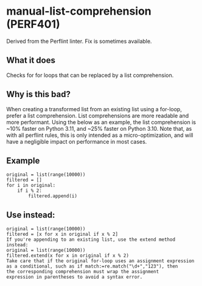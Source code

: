 # manual-list-comprehension (PERF401)
Derived from the Perflint linter.
Fix is sometimes available.
## What it does
Checks for for loops that can be replaced by a list comprehension.
## Why is this bad?
When creating a transformed list from an existing list using a for-loop,
prefer a list comprehension. List comprehensions are more readable and
more performant.
Using the below as an example, the list comprehension is ~10% faster on
Python 3.11, and ~25% faster on Python 3.10.
Note that, as with all perflint rules, this is only intended as a
micro-optimization, and will have a negligible impact on performance in
most cases.
## Example
```
original = list(range(10000))
filtered = []
for i in original:
    if i % 2:
        filtered.append(i)
```
## Use instead:
```
original = list(range(10000))
filtered = [x for x in original if x % 2]
If you're appending to an existing list, use the extend method instead:
original = list(range(10000))
filtered.extend(x for x in original if x % 2)
Take care that if the original for-loop uses an assignment expression
as a conditional, such as if match:=re.match("\d+","123"), then
the corresponding comprehension must wrap the assignment
expression in parentheses to avoid a syntax error.
```